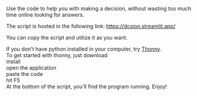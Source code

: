 Use the code to help you with making a decision, without wasting too much time online looking for answers.

The script is hosted in the following link: 
https://dcsion.streamlit.app/

You can copy the script and utilize it as you want.

If you don't have python installed in your computer, try [Thonny](https://thonny.org/).\
To get started with thonny, just 
download\
install\
open the application\
paste the code\
hit F5\
At the bottom of the script, you'll find the program running. Enjoy!
